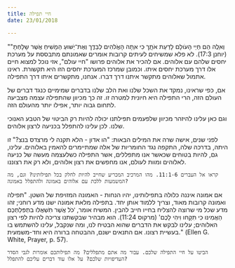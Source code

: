 ```yaml
---
title: חיי תפילה
date: 23/01/2018

---
```


"וְאֵּלֶה הֵם חַּיֵי הָעֹולָם לָדַעַת אֹתְָך ּכִי אַּתָה הָאֱֹלהִים לְבַּדְֶך וְאֶת־יֵׁשּועַ הַּמָׁשִיחַ אֲׁשֶר שָלָחְּתָ" (יוחנן 17:3). לא פלא שמשיחים לעיתים קרובות אומרים שאמונתם מתבססת על מערכת יחסים שלהם עם אלוהים. אם להכיר את אלוהים פרושו "חיי עולם", אזי נוכל למצוא חיים אלו דרך מערכת יחסים איתו. וכמובן שמרכז המערכת יחסים הזו היא תקשורת. ראינו אתמול שאלוהים מתקשר איתנו דרך דברו. אנחנו, מתקשרים איתו דרך התפילה. 

אם, כפי שראינו, נמקד את השכל שלנו ואת הלב שלנו בדברים שמימיים כנגד דברים של העולם הזה, הרי התפילה היא חיונית למטרה זו. זה כך מכיוון שהתפילה עצמה מצביעה לתחום גבוה יותר, אפילו יותר מהעולם הזה. 

וגם כאן עלינו להיזהר מכיוון שלפעמים תפילתנו יכולה להיות רק הביטוי של הטבע האנוכי שלנו. לכן עלינו להתפלל בכניעה לרצון אלוהים. 

לפני שנים, אישה שרה את המילים הבאות: "הו אדון - הלא תקנה לי מרצדס בנצ?" זו היתה, בדרכה שלה, התקפה נגד החומריות של אלה שמתיימרים להאמין באלוהים. עלינו, גם, להיות בטוחים שכאשר אנו מתפללים, אשר התפילה כשלעצמה מעשה של כניעה לאלוהים ומוות לעולם, אנו מחפשים את רצון אלוהים, ולא רק את רצוננו.

`קראו אל העברים 11:1-6. מהו המרכיב המכריע שחייב להיות לחלק בכל תפילותינו? וגם, מה המשמעות ללכת עם אלוהים באמונה ולהתפלל באמונה?`

אם אמונה איננה כלולה בתפילותינו, יהיו הנחות - האמונה המזויפת של השטן. "תפילה ואמונה קרובות מאוד, וצריך ללמוד אותן יחד. בתפילה מלאת אמונה ישנו מדע רוחני; זהו מדע שכל מי שרוצה להצליח בחייו חייב להבין. המשיח אומר, 'ּכֹל אֲׁשֶר תִׁשְאֲלּו בִתְפִּלַתְכֶם הַאֲמִינּו ּכִי תִּקָחּו וִיהִי לָכֶם' (מרקוס 11:24). הוא מבהיר שבקשתנו צריכה להיות לפי רצון האלוהים; עלינו לבקש את הדברים שהוא הבטיח לנו, ומה שנקבל, עלינו להשתמש בו בעשיית רצונו. אם התנאים ישנם, ההבטחה ברורה היא וחד-משמעית." (Ellen G. White, Prayer, p. 57).

`הביטו על חיי התפילה שלכם. עבור מה אתם מתפללים? מה תפילותכם אומרות לגבי הסדר העדיפויות שלכם? על אלו עוד דברים עליכם להתפלל? `